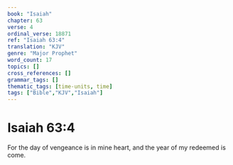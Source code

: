 ```yaml
---
book: "Isaiah"
chapter: 63
verse: 4
ordinal_verse: 18871
ref: "Isaiah 63:4"
translation: "KJV"
genre: "Major Prophet"
word_count: 17
topics: []
cross_references: []
grammar_tags: []
thematic_tags: [time-units, time]
tags: ["Bible","KJV","Isaiah"]
---
```


# Isaiah 63:4

For the day of vengeance is in mine heart, and the year of my redeemed is come.
